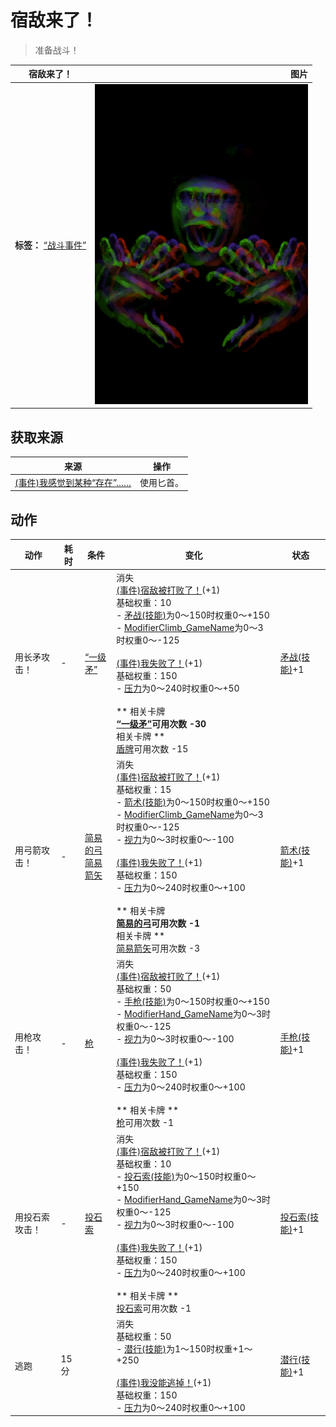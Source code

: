 # 宿敌来了！  
> 准备战斗！  
  
  宿敌来了！  |   图片   
 ----  |  ----:   
 **标签：**	[“战斗事件”](tag_FightEvent.md)  |  ![](Sprite/Enemy.png)   
  
## 获取来源  
来源  |  操作  
----  |  ----  
[(事件)我感觉到某种“存在”……](Event_EnemyPresence.md)  |  使用匕首。  
## 动作  
动作  |  耗时  |  条件  |  变化  |  状态  
----  |  ----  |  ----  |  ----  |  ----  
用长矛攻击！<br>  |  -  |  [“一级矛”](tag_Spear.md)  |  消失<br>[(事件)宿敌被打败了！](Event_EnemyFightSuccess.md)(+1)<br>基础权重：10<br>- [矛战(技能)](Skill_SpearFighting.md)为0～150时权重0～+150<br>- [ModifierClimb_GameName](ModifierClimb.md)为0～3时权重0～-125<br><br>[(事件)我失败了！](Event_EnemyFightFailure.md)(+1)<br>基础权重：150<br>- [压力](Stress.md)为0～240时权重0～+50<br><br>** 相关卡牌 **<br>[“一级矛”](tag_Spear.md)可用次数  -30<br>** 相关卡牌 **<br>[盾牌](Shield.md)可用次数  -15  |  [矛战(技能)](Skill_SpearFighting.md)+1  
用弓箭攻击！<br>  |  -  |  [简易的弓](BowRustic.md)<br>[简易箭矢](ArrowSimple.md)  |  消失<br>[(事件)宿敌被打败了！](Event_EnemyFightSuccess.md)(+1)<br>基础权重：15<br>- [箭术(技能)](Skill_Archery.md)为0～150时权重0～+150<br>- [ModifierClimb_GameName](ModifierClimb.md)为0～3时权重0～-125<br>- [视力](Myopia.md)为0～3时权重0～-100<br><br>[(事件)我失败了！](Event_EnemyFightFailure.md)(+1)<br>基础权重：150<br>- [压力](Stress.md)为0～240时权重0～+100<br><br>** 相关卡牌 **<br>[简易的弓](BowRustic.md)可用次数  -1<br>** 相关卡牌 **<br>[简易箭矢](ArrowSimple.md)可用次数  -3  |  [箭术(技能)](Skill_Archery.md)+1  
用枪攻击！<br>  |  -  |  [枪](Gun.md)  |  消失<br>[(事件)宿敌被打败了！](Event_EnemyFightSuccess.md)(+1)<br>基础权重：50<br>- [手枪(技能)](Skill_Handguns.md)为0～150时权重0～+150<br>- [ModifierHand_GameName](ModifierHand.md)为0～3时权重0～-125<br>- [视力](Myopia.md)为0～3时权重0～-100<br><br>[(事件)我失败了！](Event_EnemyFightFailure.md)(+1)<br>基础权重：150<br>- [压力](Stress.md)为0～240时权重0～+100<br><br>** 相关卡牌 **<br>[枪](Gun.md)可用次数  -1  |  [手枪(技能)](Skill_Handguns.md)+1  
用投石索攻击！<br>  |  -  |  [投石索](Sling.md)  |  消失<br>[(事件)宿敌被打败了！](Event_EnemyFightSuccess.md)(+1)<br>基础权重：10<br>- [投石索(技能)](Skill_Sling.md)为0～150时权重0～+150<br>- [ModifierHand_GameName](ModifierHand.md)为0～3时权重0～-125<br>- [视力](Myopia.md)为0～3时权重0～-100<br><br>[(事件)我失败了！](Event_EnemyFightFailure.md)(+1)<br>基础权重：150<br>- [压力](Stress.md)为0～240时权重0～+100<br><br>** 相关卡牌 **<br>[投石索](Sling.md)可用次数  -1  |  [投石索(技能)](Skill_Sling.md)+1  
逃跑<br>  |  15分  |    |  消失<br>基础权重：50<br>- [潜行(技能)](Skill_Stealth.md)为1～150时权重+1～+250<br><br>[(事件)我没能逃掉！](Event_EnemyFightFailedRetreat.md)(+1)<br>基础权重：150<br>- [压力](Stress.md)为0～240时权重0～+100<br>  |  [潜行(技能)](Skill_Stealth.md)+1  
